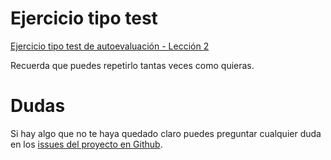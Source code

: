 # Ejercicio tipo test

[Ejercicio tipo test de autoevaluación - Lección 2](http://www.cursohtml5desdecero.com/tests/leccion2.html)

Recuerda que puedes repetirlo tantas veces como quieras.



# Dudas
Si hay algo que no te haya quedado claro puedes preguntar cualquier duda en los [issues del proyecto en Github](https://github.com/hhkaos/cursohtml5desdecero/issues).